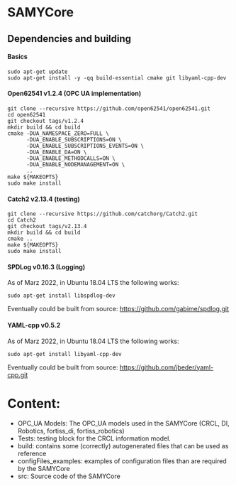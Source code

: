 # SAMYCore

## Dependencies and building

#### Basics
```
sudo apt-get update
sudo apt-get install -y -qq build-essential cmake git libyaml-cpp-dev 
```

#### Open62541 v1.2.4 (OPC UA implementation)
```
git clone --recursive https://github.com/open62541/open62541.git
cd open62541
git checkout tags/v1.2.4
mkdir build && cd build
cmake -DUA_NAMESPACE_ZERO=FULL \
      -DUA_ENABLE_SUBSCRIPTIONS=ON \
      -DUA_ENABLE_SUBSCRIPTIONS_EVENTS=ON \
      -DUA_ENABLE_DA=ON \
      -DUA_ENABLE_METHODCALLS=ON \
      -DUA_ENABLE_NODEMANAGEMENT=ON \
      ..
make ${MAKEOPTS}
sudo make install
```

#### Catch2 v2.13.4 (testing)
```
git clone --recursive https://github.com/catchorg/Catch2.git
cd Catch2
git checkout tags/v2.13.4
mkdir build && cd build
cmake ..
make ${MAKEOPTS}
sudo make install
```

#### SPDLog v0.16.3 (Logging)
As of Marz 2022, in Ubuntu 18.04 LTS the following works:
```
sudo apt-get install libspdlog-dev
```

Eventually could be built from source: https://github.com/gabime/spdlog.git

#### YAML-cpp v0.5.2
As of Marz 2022, in Ubuntu 18.04 LTS the following works:
```
sudo apt-get install libyaml-cpp-dev
```

Eventually could be built from source: https://github.com/jbeder/yaml-cpp.git


# Content:
 - OPC_UA Models: The OPC_UA models used in the SAMYCore (CRCL, DI, Robotics, fortiss_di, fortiss_robotics)
 - Tests: testing block for the CRCL information model.
 - build: contains some (correctly) autogenerated files that can be used as reference
 - configFiles_examples: examples of configuration files than are required by the SAMYCore
 - src: Source code of the SAMYCore
